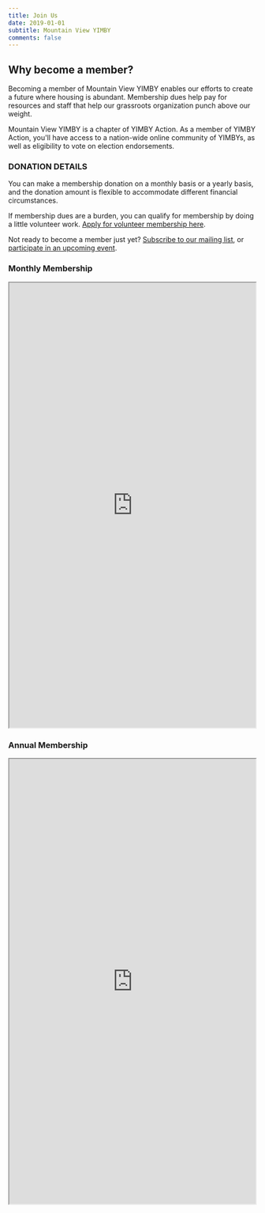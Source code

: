 ```yaml
---
title: Join Us
date: 2019-01-01
subtitle: Mountain View YIMBY
comments: false
---
```


## Why become a member?
Becoming a member of Mountain View YIMBY enables our efforts to create a future where housing is abundant. Membership dues help pay for resources and staff that help our grassroots organization punch above our weight.  

Mountain View YIMBY is a chapter of YIMBY Action. As a member of YIMBY Action, you'll have access to a nation-wide online community of YIMBYs, as well as eligibility to vote on election endorsements.  

### DONATION DETAILS
You can make a membership donation on a monthly basis or a yearly basis, and the donation amount is flexible to accommodate different financial circumstances.  

If membership dues are a burden, you can qualify for membership by doing a little volunteer work. [Apply for volunteer membership here].

Not ready to become a member just yet? [Subscribe to our mailing list], or [participate in an upcoming event].

### Monthly Membership
<script src="https://donorbox.org/widget.js" paypalExpress="false"></script><iframe allowpaymentrequest=" frameborder="0" height="900px" name="donorbox" scrolling="no" seamless="seamless" src="https://donorbox.org/embed/yimby-membership-monthly?amount=15&default_interval=m&utm_source=direct&utm_campaign=ca_sby_mv_membership_monthly" style="max-width: 500px; min-width: 250px; max-height:none!important" width="100%"></iframe>

### Annual Membership
<script src="https://donorbox.org/widget.js" paypalExpress="false"></script><iframe allowpaymentrequest=" frameborder="0" height="900px" name="donorbox" scrolling="no" seamless="seamless" src="https://donorbox.org/embed/yimby-membership-annual?amount=150&default_interval=a&utm_source=direct&utm_campaign=ca_sby_mv_membership_annual" style="max-width: 500px; min-width: 250px; max-height:none!important" width="100%"></iframe>

[Apply for volunteer membership here]:https://yimbyaction.org/volunteer-membership-application/
[Subscribe to our mailing list]:https://mvyimby.com/page/calendar/
[participate in an upcoming event]:https://mvyimby.com/page/email/